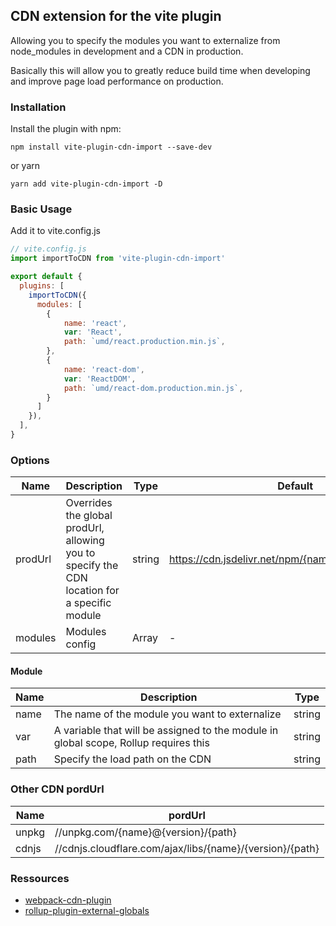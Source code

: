 ## CDN extension for the vite plugin

Allowing you to specify the modules you want to externalize from node_modules in development and a CDN in production.

Basically this will allow you to greatly reduce build time when developing and improve page load performance on production.

### Installation

Install the plugin with npm:

```
npm install vite-plugin-cdn-import --save-dev
```

or yarn

```
yarn add vite-plugin-cdn-import -D
```

### Basic Usage

Add it to vite.config.js

```js
// vite.config.js
import importToCDN from 'vite-plugin-cdn-import'

export default {
  plugins: [
    importToCDN({
      modules: [
        {
            name: 'react',
            var: 'React',
            path: `umd/react.production.min.js`,
        },
        {
            name: 'react-dom',
            var: 'ReactDOM',
            path: `umd/react-dom.production.min.js`,
        }
      ]
    }),
  ],
}
```



### Options

| Name    | Description                                                  | Type          | Default                                              |
| ------- | ------------------------------------------------------------ | ------------- | ---------------------------------------------------- |
| prodUrl | Overrides the global prodUrl, allowing you to specify the CDN location for a specific module | string        | https://cdn.jsdelivr.net/npm/{name}@{version}/{path} |
| modules | Modules config                                               | Array<Module> | -                                                    |

#### Module

| Name | Description                                                  | Type   |
| ---- | ------------------------------------------------------------ | ------ |
| name | The name of the module you want to externalize               | string |
| var  | A variable that will be assigned to the module in global scope, Rollup requires this | string |
| path | Specify the load path on the CDN                             | string |

### Other CDN pordUrl

| Name  | pordUrl                                                  |
| ----- | -------------------------------------------------------- |
| unpkg | //unpkg.com/{name}@{version}/{path}                      |
| cdnjs | //cdnjs.cloudflare.com/ajax/libs/{name}/{version}/{path} |

### Ressources

- [webpack-cdn-plugin](https://github.com/shirotech/webpack-cdn-plugin)
- [rollup-plugin-external-globals](https://github.com/eight04/rollup-plugin-external-globals)
